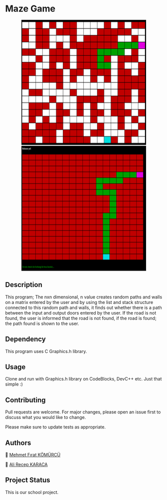 # Maze Game

<p align="center">
<img src="git_images/maze2.png" width="400" height="400">
<img src="git_images/maze3.png" width="400" height="400">
</p>


## Description
This program; The nxn dimensional, n value creates random paths and walls on a matrix entered by the user and by using the list and stack structure connected to this random path and walls, it finds out whether there is a path between the input and output doors entered by the user. If the road is not found, the user is informed that the road is not found, if the road is found; the path found is shown to the user.

## Dependency

This program uses C Graphics.h library.

## Usage

Clone and run with Graphics.h library on CodeBlocks, DevC++ etc. Just that simple :)

## Contributing
Pull requests are welcome. For major changes, please open an issue first to discuss what you would like to change.

Please make sure to update tests as appropriate.

## Authors
:bust_in_silhouette: [Mehmet Fırat KÖMÜRCÜ](https://github.com/MehmetFiratKomurcu)

:bust_in_silhouette: [Ali Recep KARACA](https://github.com/recepkaraca)

## Project Status

This is our school project.
